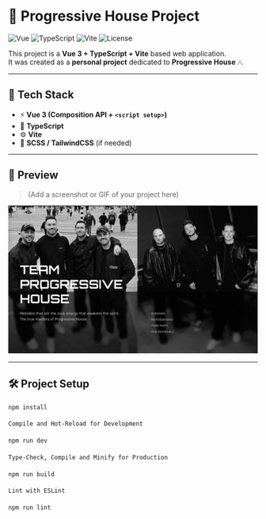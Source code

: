 # 🎵 Progressive House Project

![Vue](https://img.shields.io/badge/Vue.js-3.x-42b883?logo=vue.js&logoColor=white)
![TypeScript](https://img.shields.io/badge/TypeScript-4.x-3178c6?logo=typescript&logoColor=white)
![Vite](https://img.shields.io/badge/Vite-3.x-646cff?logo=vite&logoColor=white)
![License](https://img.shields.io/badge/license-MIT-green)

This project is a **Vue 3 + TypeScript + Vite** based web application.  
It was created as a **personal project** dedicated to **Progressive House** 🎶.

---

## 🚀 Tech Stack

- ⚡ **Vue 3 (Composition API + `<script setup>`)**
- 🔷 **TypeScript**
- ⚙️ **Vite**
- 🎨 **SCSS / TailwindCSS** (if needed)

---

## 📸 Preview

> (Add a screenshot or GIF of your project here)

![screenshot](./src/assets/img/scs.png)

---

## 🛠️ Project Setup

```sh
npm install

Compile and Hot-Reload for Development

npm run dev

Type-Check, Compile and Minify for Production

npm run build

Lint with ESLint

npm run lint


```
